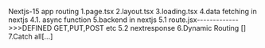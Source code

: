 Nextjs-15
app routing
1.page.tsx
2.layout.tsx
3.loading.tsx
4.data fetching in nextjs
4.1. async function
5.backend in nextjs
5.1 route.jsx------------->>>DEFINED GET,PUT,POST etc
5.2 nextresponse
6.Dynamic Routing []
7.Catch all[...]
